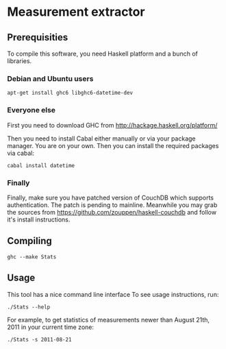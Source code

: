 # Measurement extractor

## Prerequisities

To compile this software, you need Haskell platform and a bunch of
libraries.

### Debian and Ubuntu users

    apt-get install ghc6 libghc6-datetime-dev

### Everyone else

First you need to download GHC from http://hackage.haskell.org/platform/

Then you need to install Cabal either manually or via your package
manager. You are on your own. Then you can install the required
packages via cabal:

    cabal install datetime

### Finally

Finally, make sure you have patched version of CouchDB which supports
authentication. The patch is pending to mainline. Meanwhile you may
grab the sources from https://github.com/zouppen/haskell-couchdb and
follow it's install instructions.

## Compiling

    ghc --make Stats

## Usage

This tool has a nice command line interface To see usage instructions, run:

    ./Stats --help

For example, to get statistics of measurements newer than August 21th,
2011 in your current time zone:

    ./Stats -s 2011-08-21
